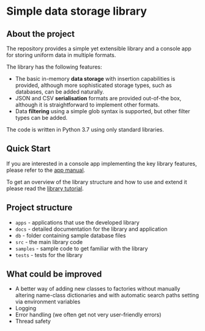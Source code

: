 # Simple data storage library

## About the project

The repository provides a simple yet extensible library and a console app for storing uniform data in multiple formats.

The library has the following features:
* The basic in-memory **data storage** with insertion capabilities is provided, although more sophisticated storage types, such as databases, can be added naturally.
* JSON and CSV **serialisation** formats are provided out-of-the box, although it is straightforward to implement other formats.
* Data **filtering** using a simple glob syntax is supported, but other filter types can be added.

The code is written in Python 3.7 using only standard libraries.

## Quick Start

If you are interested in a console app implementing the key library features, please refer to the [app manual](docs/APP_MANUAL.md).

To get an overview of the library structure and how to use and extend it please read the [library tutorial](docs/LIBRARY_TUTORIAL.md).

## Project structure

* `apps` - applications that use the developed library
* `docs` - detailed documentation for the library and application
* `db` - folder containing sample database files
* `src` - the main library code
* `samples` - sample code to get familiar with the library
* `tests` - tests for the library

## What could be improved
* A better way of adding new classes to factories without manually altering name-class dictionaries and with automatic search paths setting via environment variables
* Logging
* Error handling (we often get not very user-friendly errors)
* Thread safety